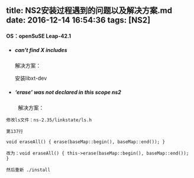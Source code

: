 title: NS2安装过程遇到的问题以及解决方案.md
date: 2016-12-14 16:54:36
tags: [NS2]
---

#### OS：openSuSE Leap-42.1


* ##### can't find X includes

	解决方案：

	安装libxt-dev

* ##### ‘erase’ was not declared in this scope ns2
　　
	解决方案：

	修改ls文件：ns-2.35/linkstate/ls.h 

	第137行

	void eraseAll() { erase(baseMap::begin(), baseMap::end()); }

	改为：void eraseAll() { this->erase(baseMap::begin(), baseMap::end()); }

	然后重新 ./install